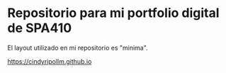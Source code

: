 # Repositorio para mi portfolio digital de SPA410 

El layout utilizado en mi repositorio es "minima". 



 https://cindyripollm.github.io
